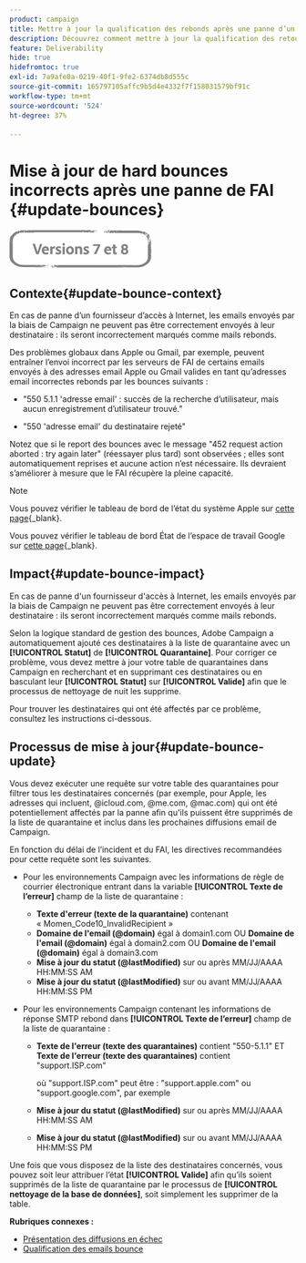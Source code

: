 ```yaml
---
product: campaign
title: Mettre à jour la qualification des rebonds après une panne d’un FAI
description: Découvrez comment mettre à jour la qualification des retours après une panne dʼun fournisseur dʼaccès à Internet
feature: Deliverability
hide: true
hidefromtoc: true
exl-id: 7a9afe0a-0219-40f1-9fe2-6374db8d555c
source-git-commit: 165797105affc9b5d4e4332f7f158031579bf91c
workflow-type: tm+mt
source-wordcount: '524'
ht-degree: 37%

---
```


# Mise à jour de hard bounces incorrects après une panne de FAI {#update-bounces}

![](../../assets/common.svg)

## Contexte{#update-bounce-context}

En cas de panne d’un fournisseur d’accès à Internet, les emails envoyés par la biais de Campaign ne peuvent pas être correctement envoyés à leur destinataire : ils seront incorrectement marqués comme mails rebonds.

Des problèmes globaux dans Apple ou Gmail, par exemple, peuvent entraîner l’envoi incorrect par les serveurs de FAI de certains emails envoyés à des adresses email Apple ou Gmail valides en tant qu’adresses email incorrectes rebonds par les bounces suivants :

* &quot;550 5.1.1 &#39;adresse email&#39; : succès de la recherche d’utilisateur, mais aucun enregistrement d’utilisateur trouvé.&quot;

* &quot;550 &#39;adresse email&#39; du destinataire rejeté&quot;

Notez que si le report des bounces avec le message &quot;452 request action aborted : try again later&quot; (réessayer plus tard) sont observées ; elles sont automatiquement reprises et aucune action n’est nécessaire. Ils devraient s’améliorer à mesure que le FAI récupère la pleine capacité.

>[!NOTE]
>
>Vous pouvez vérifier le tableau de bord de l’état du système Apple sur [cette page](https://www.apple.com/fr/support/systemstatus/){_blank}.
>
>Vous pouvez vérifier le tableau de bord État de l’espace de travail Google sur [cette page](https://www.google.com/appsstatus#hl=fr&amp;v=status){_blank}.

## Impact{#update-bounce-impact}

En cas de panne d&#39;un fournisseur d&#39;accès à Internet, les emails envoyés par la biais de Campaign ne peuvent pas être correctement envoyés à leur destinataire : ils seront incorrectement marqués comme mails rebonds.

Selon la logique standard de gestion des bounces, Adobe Campaign a automatiquement ajouté ces destinataires à la liste de quarantaine avec un **[!UICONTROL Statut]** de **[!UICONTROL Quarantaine]**. Pour corriger ce problème, vous devez mettre à jour votre table de quarantaines dans Campaign en recherchant et en supprimant ces destinataires ou en basculant leur **[!UICONTROL Statut]** sur **[!UICONTROL Valide]** afin que le processus de nettoyage de nuit les supprime.

Pour trouver les destinataires qui ont été affectés par ce problème, consultez les instructions ci-dessous.

## Processus de mise à jour{#update-bounce-update}

Vous devez exécuter une requête sur votre table des quarantaines pour filtrer tous les destinataires concernés (par exemple, pour Apple, les adresses qui incluent, @icloud.com, @me.com, @mac.com) qui ont été potentiellement affectés par la panne afin qu&#39;ils puissent être supprimés de la liste de quarantaine et inclus dans les prochaines diffusions email de Campaign.

En fonction du délai de l’incident et du FAI, les directives recommandées pour cette requête sont les suivantes.

* Pour les environnements Campaign avec les informations de règle de courrier électronique entrant dans la variable **[!UICONTROL Texte de l’erreur]** champ de la liste de quarantaine :

   * **Texte d&#39;erreur (texte de la quarantaine)** contenant « Momen_Code10_InvalidRecipient »
   * **Domaine de l&#39;email (@domain)** égal à domain1.com OU **Domaine de l&#39;email (@domain)** égal à domain2.com OU **Domaine de l&#39;email (@domain)** égal à domain3.com
   * **Mise à jour du statut (@lastModified)** sur ou après MM/JJ/AAAA HH:MM:SS AM
   * **Mise à jour du statut (@lastModified)** sur ou avant MM/JJ/AAAA HH:MM:SS PM

* Pour les environnements Campaign contenant les informations de réponse SMTP rebond dans **[!UICONTROL Texte de l’erreur]** champ de la liste de quarantaine :

   * **Texte de l&#39;erreur (texte des quarantaines)** contient &quot;550-5.1.1&quot; ET **Texte de l&#39;erreur (texte des quarantaines)** contient &quot;support.ISP.com&quot;

      où &quot;support.ISP.com&quot; peut être : &quot;support.apple.com&quot; ou &quot;support.google.com&quot;, par exemple

   * **Mise à jour du statut (@lastModified)** sur ou après MM/JJ/AAAA HH:MM:SS AM
   * **Mise à jour du statut (@lastModified)** sur ou avant MM/JJ/AAAA HH:MM:SS PM


Une fois que vous disposez de la liste des destinataires concernés, vous pouvez soit leur attribuer l’état **[!UICONTROL Valide]** afin qu’ils soient supprimés de la liste de quarantaine par le processus de **[!UICONTROL nettoyage de la base de données]**, soit simplement les supprimer de la table.

**Rubriques connexes :**
* [Présentation des diffusions en échec](understanding-delivery-failures.md)
* [Qualification des emails bounce   ](understanding-delivery-failures.md#bounce-mail-qualification)
